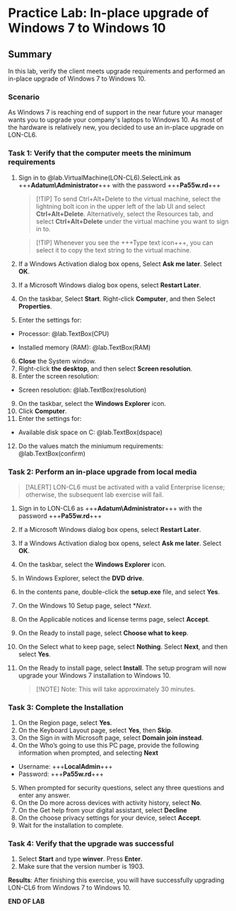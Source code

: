 # Practice Lab: In-place upgrade of Windows 7 to Windows 10 

## Summary
In this lab, verify the client meets upgrade requirements and performed an in-place upgrade of Windows 7 to Windows 10.


### Scenario
As Windows 7 is reaching end of support in the near future your manager wants you to upgrade your company's laptops to Windows 10. As most of the hardware is relatively new, you decided to use an in-place upgrade on LON-CL6.


### Task 1: Verify that the computer meets the minimum requirements
1.  Sign in to @lab.VirtualMachine(LON-CL6).SelectLink as +++**Adatum\\Administrator**+++ with the password +++**Pa55w.rd**+++


    >[!TIP] To send Ctrl+Alt+Delete to the virtual machine, select  the lightning bolt icon in the upper left of the lab UI and select **Ctrl+Alt+Delete**. Alternatively, select the Resources tab, and select **Ctrl+Alt+Delete** under the virtual machine you want to sign in to.

    >[!TIP] Whenever you see the +++Type text icon+++, you can select it to copy the text string to the virtual machine. 


2.  If a Windows Activation dialog box opens, Select **Ask me later**. Select
    **OK**.

3.  If a Microsoft Windows dialog box opens, select **Restart Later**.

4.  On the taskbar, Select **Start**. Right-click **Computer**, and then Select
    **Properties**.
5.  Enter the settings for:

   -  Processor: @lab.TextBox(CPU)

   -  Installed memory (RAM): @lab.TextBox(RAM)

6.  **Close** the System window.
7.  Right-click **the desktop**, and then select **Screen resolution**.
8.  Enter the screen resolution:

   -  Screen resolution: @lab.TextBox(resolution)

9.  On the taskbar, select the **Windows Explorer** icon.
10.  Click **Computer**.
11.  Enter the settings for:

   -  Available disk space on C: @lab.TextBox(dspace)
   
12. Do the values match the miniumum requirements: @lab.TextBox(confirm)

### Task 2: Perform an in-place upgrade from local media

>[!ALERT] LON-CL6 must be activated with a valid Enterprise license; otherwise, the subsequent lab exercise will fail.

1.  Sign in to LON-CL6 as +++**Adatum\\Administrator**+++ with the password +++**Pa55w.rd**+++

2.  If a Microsoft Windows dialog box opens, select **Restart Later**.
3.  If a Windows Activation dialog box opens, select **Ask me later**. Select
    **OK**.
4.  On the taskbar, select the **Windows Explorer** icon.
5.  In Windows Explorer, select the **DVD drive**.
6.  In the contents pane, double-click the **setup.exe** file, and select **Yes**.
7.  On the Windows 10 Setup page, select **Next*.
8.  On the Applicable notices and license terms page, select **Accept**.
9. On the Ready to install page, select **Choose what to keep**.
10. On the Select what to keep page, select **Nothing**. Select **Next**, and then
    select **Yes**.
11. On the Ready to install page, select **Install**. The setup program will now upgrade your Windows 7 installation to Windows 10. 

    >[!NOTE] Note: This will take approximately 30 minutes.

### Task 3: Complete the Installation
1. On the Region page, select **Yes**.
2. On the Keyboard Layout page, select **Yes**, then **Skip**.
3. On the Sign in with Microsoft page, select **Domain join instead**.
4. On the Who’s going to use this PC page, provide the following information when prompted, and selecting **Next**
-   Username: +++**LocalAdmin**+++
-   Password: +++**Pa55w.rd**+++
5. When prompted for security questions, select any three questions and enter any answer.
6. On the Do more across devices with activity history, select **No**.
7. On the Get help from your digital assistant, select **Decline**
8. On the choose privacy settings for your device, select **Accept**.
9. Wait for the installation to complete.

### Task 4: Verify that the upgrade was successful 
1.  Select **Start** and type **winver**. Press **Enter**.
2.  Make sure that the version number is 1903.


**Results**: After finishing this exercise, you will have successfully upgrading LON-CL6 from Windows 7 to Windows 10. 

**END OF LAB**
